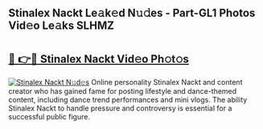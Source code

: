 ## Stinalex Nackt Le𝚊k𝚎d N𝚞𝚍es - Part-GL1 Photos Vid𝚎o Le𝚊ks SLHMZ

# <h2><a href="http://fb96vk6.evod.top/?m=Stinalex+Nackt">🔗 👉🔴 Stinalex Nackt Vid𝚎o Ph𝚘t𝚘s</a></h2>

[![Stinalex Nackt N𝚞d𝚎s](https://i.imgur.com/8V9OHl7.gif)](http://fb96vk6.evod.top/?m=Stinalex+Nackt)
Online personality Stinalex Nackt and content creator who has gained fame for posting lifestyle and dance-themed content, including dance trend performances and mini vlogs. The ability Stinalex Nackt to handle pressure and controversy is essential for a successful public figure. 
